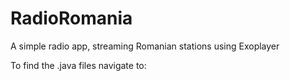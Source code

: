 # RadioRomania
A simple radio app, streaming Romanian stations using Exoplayer


To find the .java files navigate to:
